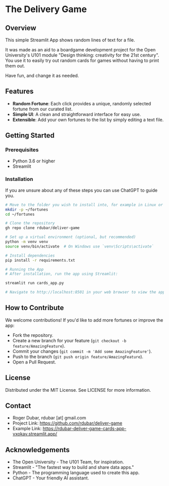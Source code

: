 # The Delivery Game

## Overview

This simple Streamlit App shows random lines of text for a file. 

It was made as an aid to a boardgame development project for the Open University's U101 module "Design thinking: creativity for the 21st century". You use it to easily try out random cards for games without having to print them out.

Have fun, and change it as needed.

## Features

- **Random Fortune**: Each click provides a unique, randomly selected fortune from our curated list.
- **Simple UI**: A clean and straightforward interface for easy use.
- **Extensible**: Add your own fortunes to the list by simply editing a text file.

## Getting Started

### Prerequisites

- Python 3.6 or higher
- Streamlit

### Installation

If you are unsure about any of these steps you can use ChatGPT to guide you. 

```sh
# Move to the folder you wish to install into, for example in Linux or MacOS:
mkdir -p ~/fortunes
cd ~/fortunes

# Clone the repository 
gh repo clone rdubar/deliver-game

# Set up a virtual environment (optional, but recommended)
python -m venv venv
source venv/bin/activate  # On Windows use `venv\Scripts\activate`

# Install dependencies
pip install -r requirements.txt

# Running the App
# After installation, run the app using Streamlit:

streamlit run cards_app.py

# Navigate to http://localhost:8501 in your web browser to view the app.
```
## How to Contribute
We welcome contributions! If you'd like to add more fortunes or improve the app:

* Fork the repository.
* Create a new branch for your feature (`git checkout -b feature/AmazingFeature`).
* Commit your changes (`git commit -m 'Add some AmazingFeature'`).
* Push to the branch (`git push origin feature/AmazingFeature`).
* Open a Pull Request.

## License
Distributed under the MIT License. See LICENSE for more information.

## Contact
* Roger Dubar, rdubar [at] gmail.com
* Project Link: https://github.com/rdubar/deliver-game
* Example Link: https://rdubar-deliver-game-cards-app-vxokav.streamlit.app/

## Acknowledgements
* The Open University - The U101 Team, for inspiration.
* Streamlit - "The fastest way to build and share data apps."
* Python - The programming language used to create this app.
* ChatGPT - Your friendly AI assistant.

